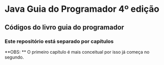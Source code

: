 # Java Guia do Programador 4º edição



## Códigos do livro guia do programador



### Este repositório está separado por capítulos

**OBS: **  O primeiro capítulo é mais conceitual por isso já começa no segundo.





